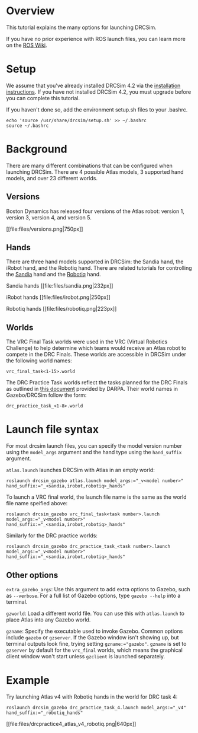 # Overview

This tutorial explains the many options for launching DRCSim.

If you have no prior experience with ROS launch files, you can learn more on the [ROS Wiki](http://wiki.ros.org/roslaunch). 

# Setup

We assume that you've already installed DRCSim 4.2 via the [installation instructions](http://gazebosim.org/tutorials/?tut=drcsim_install). If you have not installed DRCSim 4.2, you must upgrade before you can complete this tutorial.

If you haven't done so, add the environment setup.sh files to your .bashrc.

~~~
echo 'source /usr/share/drcsim/setup.sh' >> ~/.bashrc
source ~/.bashrc
~~~

# Background
There are many different combinations that can be configured when launching DRCSim. There are 4 possible Atlas models, 3 supported hand models, and over 23 different worlds.

## Versions
Boston Dynamics has released four versions of the Atlas robot: version 1, version 3, version 4, and version 5.

[[file:files/versions.png|750px]]

## Hands
There are three hand models supported in DRCSim: the Sandia hand, the iRobot hand, and the Robotiq hand. There are related tutorials for controlling the [Sandia](http://gazebosim.org/tutorials?tut=drcsim_grasp_sandia&cat=drcsim) hand and the [Robotiq](http://gazebosim.org/tutorials?tut=drcsim_robotiq_hand&cat=drcsim) hand.

Sandia hands
[[file:files/sandia.png|232px]]

iRobot hands
[[file:files/irobot.png|250px]]

Robotiq hands
[[file:files/robotiq.png|223px]]

## Worlds
The VRC Final Task worlds were used in the VRC (Virtual Robotics Challenge) to help determine which teams would receive an Atlas robot to compete in the DRC Finals. These worlds are accessible in DRCSim under the following world names:

~~~
vrc_final_task<1-15>.world
~~~

The DRC Practice Task worlds reflect the tasks planned for the DRC Finals as outlined in [this document](http://archive.darpa.mil/roboticschallengetrialsarchive/sites/default/files/DRC%20Trials%20Task%20Description%20Release%2011%20DISTAR%2022197.pdf) provided by DARPA. Their world names in Gazebo/DRCSim follow the form:

~~~
drc_practice_task_<1-8>.world
~~~

# Launch file syntax
For most drcsim launch files, you can specify the model version number using the `model_args` argument and the hand type using the `hand_suffix` argument.

`atlas.launch` launches DRCSim with Atlas in an empty world:
~~~
roslaunch drcsim_gazebo atlas.launch model_args:="_v<model number>" hand_suffix:="_<sandia,irobot,robotiq>_hands"
~~~

To launch a VRC final world, the launch file name is the same as the world file name speified above:
~~~
roslaunch drcsim_gazebo vrc_final_task<task number>.launch model_args:="_v<model number>" hand_suffix:="_<sandia,irobot,robotiq>_hands"
~~~

Similarly for the DRC practice worlds:
~~~
roslaunch drcsim_gazebo drc_practice_task_<task number>.launch model_args:="_v<model number>" hand_suffix:="_<sandia,irobot,robotiq>_hands"
~~~

## Other options

`extra_gazebo_args`: Use this argument to add extra options to Gazebo, such as `--verbose`. For a full list of Gazebo options, type `gazebo --help` into a terminal.

`gzworld`: Load a different world file. You can use this with `atlas.launch` to place Atlas into any Gazebo world.

`gzname`: Specify the executable used to invoke Gazebo. Common options include `gazebo` or `gzserver`. If the Gazebo window isn't showing up, but terminal outputs look fine, trying setting `gzname:="gazebo"`. `gzname` is set to `gzserver` by default for the `vrc_final` worlds, which means the graphical client window won't start unless `gzclient` is launched separately.

# Example
Try launching Atlas v4 with Robotiq hands in the world for DRC task 4:

~~~
roslaunch drcsim_gazebo drc_practice_task_4.launch model_args:="_v4" hand_suffix:="_robotiq_hands"
~~~

[[file:files/drcpractice4_atlas_v4_robotiq.png|640px]]

